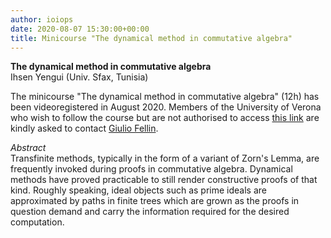 ```yaml
---
author: ioiops
date: 2020-08-07 15:30:00+00:00
title: Minicourse "The dynamical method in commutative algebra"
---
```


**The dynamical method in commutative algebra**\
Ihsen Yengui (Univ. Sfax, Tunisia) 

The minicourse "The dynamical method in commutative algebra" (12h) has been videoregistered in August 2020. Members of the University of Verona who wish to follow the course but are not authorised to access [this link](https://moodledidattica.univr.it/mod/page/view.php?id=168536) are kindly asked to contact [Giulio Fellin](https://www.di.univr.it/?ent=persona&id=40478&lang=it).

_Abstract_\
Transfinite methods, typically in the form of a variant of Zorn's Lemma, are frequently invoked during proofs in commutative algebra. Dynamical methods have proved practicable to still render constructive proofs of that kind. Roughly speaking, ideal objects such as prime ideals are approximated by paths in finite trees which are grown as the proofs in question demand and carry the information required for the desired computation.
